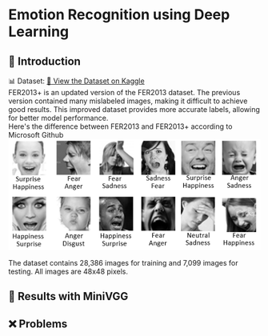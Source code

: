# Emotion Recognition using Deep Learning
## 📖 Introduction

📊 Dataset: [🔗 View the Dataset on Kaggle](https://www.kaggle.com/datasets/subhaditya/fer2013plus/data)<br>
FER2013+ is an updated version of the FER2013 dataset. The previous version contained many mislabeled images, making it difficult to achieve good results. This improved dataset provides more accurate labels, allowing for better model performance.<br>
Here's the difference between FER2013 and FER2013+ according to Microsoft Github
![Dataset Cover](Images/FER+vsFER.png) 

The dataset contains 28,386 images for training and 7,099 images for testing. All images are 48x48 pixels.

## 🧠 Results with MiniVGG

## ❌ Problems
